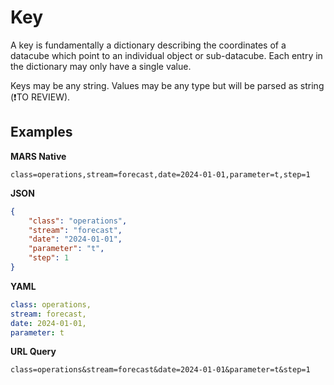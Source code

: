 # Key

A key is fundamentally a dictionary describing the coordinates of a datacube which point to an individual object or sub-datacube. Each entry in the dictionary may only have a single value.

Keys may be any string. Values may be any type but will be parsed as string (❗TO REVIEW).

## Examples

**MARS Native**
```
class=operations,stream=forecast,date=2024-01-01,parameter=t,step=1
```

**JSON**
```JSON
{
    "class": "operations",
    "stream": "forecast",
    "date": "2024-01-01",
    "parameter": "t",
    "step": 1
}
```

**YAML**
```YAML
class: operations,
stream: forecast,
date: 2024-01-01,
parameter: t
```

**URL Query**
```
class=operations&stream=forecast&date=2024-01-01&parameter=t&step=1
```